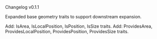 Changelog v0.1.1

Expanded base geometry traits to support downstream expansion.

Add: IsArea, IsLocalPosition, IsPosition, IsSize traits.
Add: ProvidesArea, ProvidesLocalPosition, ProvidesPosition, ProvidesSize traits.